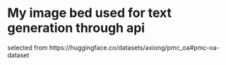 # My image bed used for text generation through api
<p> selected from https://huggingface.co/datasets/axiong/pmc_oa#pmc-oa-dataset
